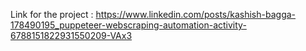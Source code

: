 Link for the project : https://www.linkedin.com/posts/kashish-bagga-178490195_puppeteer-webscraping-automation-activity-6788151822931550209-VAx3
